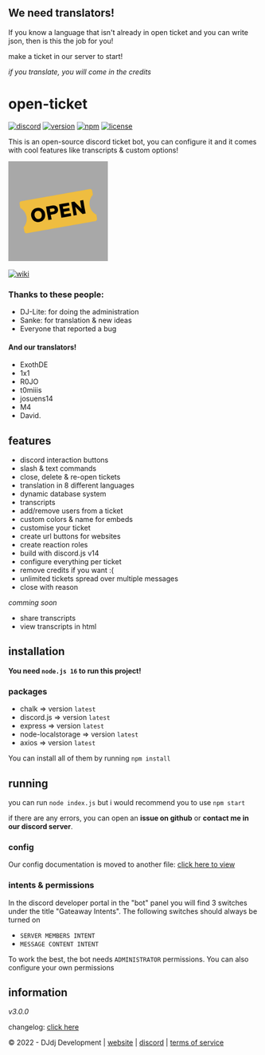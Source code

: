 ## We need translators!
If you know a language that isn't already in open ticket and you can write json,
then is this the job for you!

make a ticket in our server to start!

*if you translate, you will come in the credits*

# open-ticket
[![discord](https://img.shields.io/badge/discord-join%20our%20server-5865F2.svg?style=flat-square&logo=discord)](https://discord.com/invite/26vT9wt3n3)  [![version](https://img.shields.io/badge/version-3.0.0-brightgreen.svg?style=flat-square)](https://github.com/DJj123dj/open-ticket/releases/tag/v3.0.0)  [![npm](https://img.shields.io/badge/npm-external%20libraries%20needed-CB3837.svg?style=flat-square&logo=npm)](#packages)  [![license](https://img.shields.io/badge/license-GPL%203.0-important.svg?style=flat-square)](https://github.com/DJj123dj/open-ticket/blob/main/LICENSE) 

This is an open-source discord ticket bot, you can configure it and it comes with cool features like transcripts & custom options!

<img src="logo.png" alt="Open Ticket logo" style="height: 200px; width:200px;"/>

[![wiki](https://img.shields.io/badge/documentation-click%20here-blue.svg?style=flat-square)](https://www.github.com/DJj123dj/open-ticket/wiki) 

### Thanks to these people:
- DJ-Lite: for doing the administration
- Sanke: for translation & new ideas
- Everyone that reported a bug
#### And our translators!
- ExothDE
- 1x1
- R0JO
- t0miiis
- josuens14
- M4
- David.

## features
- discord interaction buttons
- slash & text commands
- close, delete & re-open tickets
- translation in 8 different languages
- dynamic database system
- transcripts
- add/remove users from a ticket
- custom colors & name for embeds
- customise your ticket
- create url buttons for websites
- create reaction roles
- build with discord.js v14
- configure everything per ticket
- remove credits if you want :(
- unlimited tickets spread over multiple messages
- close with reason

*comming soon*
- share transcripts
- view transcripts in html

## installation
**You need `node.js 16` to run this project!**

### packages
- chalk => version `latest`
- discord.js => version `latest`
- express => version `latest`
- node-localstorage => version `latest`
- axios => version `latest`

You can install all of them by running `npm install`

## running
you can run `node index.js` but i would recommend you to use `npm start`

if there are any errors, you can open an **issue on github** or **contact me in our discord server**.

### config
Our config documentation is moved to another file:
[click here to view](https://www.github.com/DJj123dj/open-ticket/wiki/config-v3.0.0)

### intents & permissions
In the discord developer portal in the "bot" panel you will find 3 switches under the title "Gateaway Intents". The following switches should always be turned on
- `SERVER MEMBERS INTENT`
- `MESSAGE CONTENT INTENT`

To work the best, the bot needs `ADMINISTRATOR` permissions.
You can also configure your own permissions

## information

_v3.0.0_

changelog: [click here](https://www.github.com/DJj123dj/open-ticket/wiki/Changelog)

© 2022 - DJdj Development | [website](https://www.dj-dj.be) | [discord](https://discord.dj-dj.be) | [terms of service](https://www.dj-dj.be/terms)